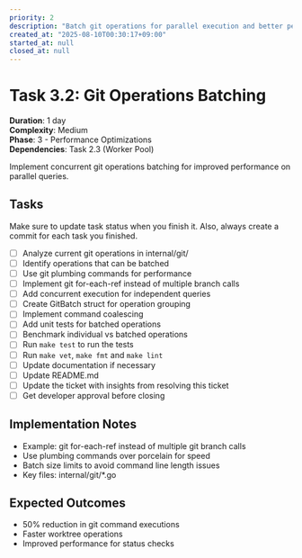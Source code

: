 ```yaml
---
priority: 2
description: "Batch git operations for parallel execution and better performance"
created_at: "2025-08-10T00:30:17+09:00"
started_at: null
closed_at: null
---
```


# Task 3.2: Git Operations Batching

**Duration**: 1 day  
**Complexity**: Medium  
**Phase**: 3 - Performance Optimizations  
**Dependencies**: Task 2.3 (Worker Pool)

Implement concurrent git operations batching for improved performance on parallel queries.

## Tasks
Make sure to update task status when you finish it. Also, always create a commit for each task you finished.

- [ ] Analyze current git operations in internal/git/
- [ ] Identify operations that can be batched
- [ ] Use git plumbing commands for performance
- [ ] Implement git for-each-ref instead of multiple branch calls
- [ ] Add concurrent execution for independent queries
- [ ] Create GitBatch struct for operation grouping
- [ ] Implement command coalescing
- [ ] Add unit tests for batched operations
- [ ] Benchmark individual vs batched operations
- [ ] Run `make test` to run the tests
- [ ] Run `make vet`, `make fmt` and `make lint`
- [ ] Update documentation if necessary
- [ ] Update README.md
- [ ] Update the ticket with insights from resolving this ticket
- [ ] Get developer approval before closing

## Implementation Notes

- Example: git for-each-ref instead of multiple git branch calls
- Use plumbing commands over porcelain for speed
- Batch size limits to avoid command line length issues
- Key files: internal/git/*.go

## Expected Outcomes

- 50% reduction in git command executions
- Faster worktree operations
- Improved performance for status checks
